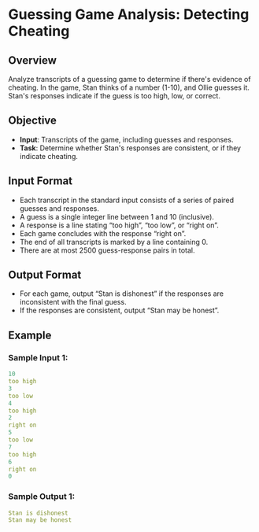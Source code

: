 # Guessing Game Analysis: Detecting Cheating

## Overview
Analyze transcripts of a guessing game to determine if there's evidence of cheating. In the game, Stan thinks of a number (1-10), and Ollie guesses it. Stan's responses indicate if the guess is too high, low, or correct.

## Objective
- **Input**: Transcripts of the game, including guesses and responses.
- **Task**: Determine whether Stan's responses are consistent, or if they indicate cheating.

## Input Format
- Each transcript in the standard input consists of a series of paired guesses and responses.
- A guess is a single integer line between 1 and 10 (inclusive).
- A response is a line stating “too high”, “too low”, or “right on”.
- Each game concludes with the response “right on”.
- The end of all transcripts is marked by a line containing 0.
- There are at most 2500 guess-response pairs in total.

## Output Format
- For each game, output “Stan is dishonest” if the responses are inconsistent with the final guess.
- If the responses are consistent, output “Stan may be honest”.

## Example
### Sample Input 1:
```yaml
10
too high
3
too low
4
too high
2
right on
5
too low
7
too high
6
right on
0
```

### Sample Output 1:
```yaml
Stan is dishonest
Stan may be honest
```
